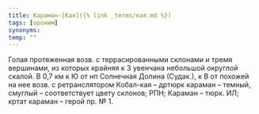 ```yaml
---
title: Караман-[Кая]({% link _terms/кая.md %})
tags: [ороним]
synonyms:
temp: ""
---
```


Голая протяженная возв. с террасированными склонами и тремя вершинами, из
которых крайняя к З увенчана небольшой округлой скалой. В 0,7 км к Ю от нп
Солнечная Долина (Судак.), к В от похожей на нее возв. с ретранслятором
Кобал-кая – дртюрк караман – темный, смуглый – соответствует цвету склонов; РПН;
Караман – тюрк. ИЛ; кртат караман – герой пр. № 1.

